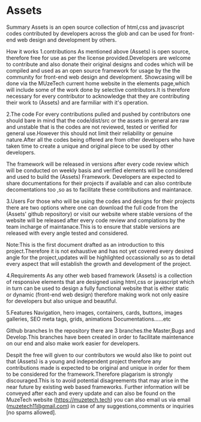 # Assets
Summary
Assets is an open source collection of html,css and javascript codes contributed by developers across the glob and can be used for front-end web design and development by others.

How it works
1.contributions
As mentioned above (Assets) is open source, therefore free for use as per the license provided.Developers are welcome to contribute and also donate their original designs and codes which will be compiled and used as an open source framework for usage by the the community  for front-end web design and development.
Showcasing will be done  via the MUzeTech current home  website in the elements page,which  will include some of the work done by selective contributors.It is therefore necessary for every contributor to acknowledge that they are contributing their work to (Assets) and are farmiliar with it's operation.

2.The code
For every contributions pulled and pushed by contributors one should bare in mind that the code/dist/src or the assets in general are raw and unstable that is the codes are not reviewed, tested or verified for general use.However this should not limit their reliability or genuine nature.After all the codes being offered are from other developers who have taken time to create a unique and original piece to be used by other developers.

The framework will be released in versions after every code review which will be conducted on weekly basis and verified elements will be considered and used to build the (Assets) Framework.
Developers are expected to share documentations for their projects if available and  can also contribute decomentations too ,so as to facilitate these contributions and maintanace.
 
3.Users
For those who will be using the codes and designs for their projects there are two options where one can download the full code from the (Assets' github repository) or visit our website where stable versions of the website will be released after every code review and compiations by the team incharge of maintanace.This is to ensure that stable versions are released with every angle tested and considered.

Note:This is the first document drafted as an introduction to this project.Therefore it is not exhaustive and has not yet covered every desired angle for the project,updates will be highlighted occassionally so as to detail every aspect that will establish the growth and development of the project.

4.Requirements
As any other web based framework (Assets) is a collection of responsive elements that are  designed using html,css or javascript which in turn can be used to design a fully functional website that is either static or dynamic (front-end web design) therefore making work not only  easire for developers but also unique and beautiful.

5.Features
Navigation,
hero images,
containers,
cards,
buttons,
images galleries,
SEO meta tags,
grids,
animations
Documentations......etc

Github branches
In the repository there are 3 branches.the Master,Bugs and Develop.This branches have been created in order to facilitate maintenance on our end and also make work easier for developers.

Despit the free will given to our contributors we would also like to point out that (Assets) is a young and independent project therefore any contributions made is expected to be original and unique in order for them to be considered for the framework.Therefore plagarism is strongly discouraged.This is to avoid potential disagreements that may arise in the near future by existing web based frameworks.
Further information will be conveyed after each and every update and can also be found on the MuzeTech website (https://muzetech.tech) you can also email us via email (muzetech11@gmail.com) in case of any suggestions,comments or inquiries [no spams allowed].
